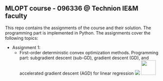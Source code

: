 ## MLOPT course - 096336 @ Technion IE&M faculty 

This repo contains the assignments of the course and their solution. The programming part is implemented in Python.
The assignments cover the following topics:
- Assignment 1:
  - First-order deterministic convex optimization methods. Programming part: subgradient descent (sub-GD), gradient descent (GD), and accelerated gradient descent (AGD) for linear regression 
    ![ ](https://github.com/Rondorf/Optimization-Methods-in-Machine-Learning-Coruse-096336/blob/master/Assignment1/outputs/opt_gap_plot_PSD.png)
    <a href="url"><img src="https://github.com/Rondorf/Optimization-Methods-in-Machine-Learning-Coruse-096336/blob/master/Assignment1/outputs/opt_gap_plot_PD.png" height="48" width="48" ></a>



